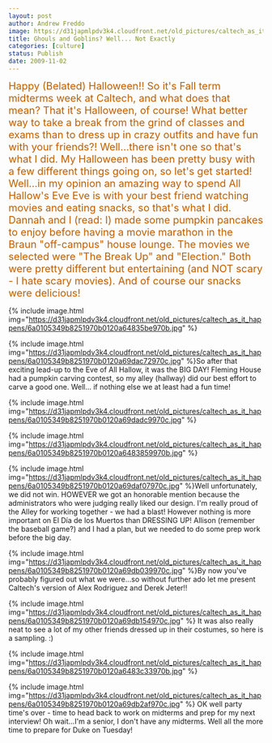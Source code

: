 ```yaml
---
layout: post
author: Andrew Freddo
image: https://d31japmlpdv3k4.cloudfront.net/old_pictures/caltech_as_it_happens/6a0105349b8251970b0120a69dabe9970c.jpg
title: Ghouls and Goblins? Well... Not Exactly
categories: [culture]
status: Publish
date: 2009-11-02
---
```


<span style="color: #bf5f00; font-size: 20px;"><span style="color: #bf5f00; font-size: 20px;">Happy (Belated) Halloween!!
So it's Fall term midterms week at Caltech, and what does that mean? That it's Halloween, of course! What better way to take a break from the grind of classes and exams than to dress up in crazy outfits and have fun with your friends?! Well...there isn't one so that's what I did. My Halloween has been pretty busy with a few different things going on, so let's get started!
Well...in my opinion an amazing way to spend All Hallow's Eve Eve is with your best friend watching movies and eating snacks, so that's what I did. Dannah and I (read: I) made some pumpkin pancakes to enjoy before having a movie marathon in the Braun "off-campus" house lounge. The movies we selected were "The Break Up" and "Election." Both were pretty different but entertaining (and NOT scary - I hate scary movies). And of course our snacks were delicious!


{% include image.html img="https://d31japmlpdv3k4.cloudfront.net/old_pictures/caltech_as_it_happens/6a0105349b8251970b0120a64835be970b.jpg" %}

{% include image.html img="https://d31japmlpdv3k4.cloudfront.net/old_pictures/caltech_as_it_happens/6a0105349b8251970b0120a69dac72970c.jpg" %}So after that exciting lead-up to the Eve of All Hallow, it was the BIG DAY! Fleming House had a pumpkin carving contest, so my alley (hallway) did our best effort to carve a good one. Well... if nothing else we at least had a fun time!

{% include image.html img="https://d31japmlpdv3k4.cloudfront.net/old_pictures/caltech_as_it_happens/6a0105349b8251970b0120a69dadc9970c.jpg" %}

{% include image.html img="https://d31japmlpdv3k4.cloudfront.net/old_pictures/caltech_as_it_happens/6a0105349b8251970b0120a6483859970b.jpg" %}

{% include image.html img="https://d31japmlpdv3k4.cloudfront.net/old_pictures/caltech_as_it_happens/6a0105349b8251970b0120a69daf07970c.jpg" %}Well unfortunately, we did not win. HOWEVER we got an honorable mention because the administrators who were judging really liked our design. I'm really proud of the Alley for working together - we had a blast!
However nothing is more important on El Día de los Muertos than DRESSING UP! Allison (remember the baseball game?) and I had a plan, but we needed to do some prep work before the big day.


{% include image.html img="https://d31japmlpdv3k4.cloudfront.net/old_pictures/caltech_as_it_happens/6a0105349b8251970b0120a69db039970c.jpg" %}By now you've probably figured out what we were...so without further ado let me present Caltech's version of Alex Rodriguez and Derek Jeter!!

{% include image.html img="https://d31japmlpdv3k4.cloudfront.net/old_pictures/caltech_as_it_happens/6a0105349b8251970b0120a69db154970c.jpg" %} It was also really neat to see a lot of my other friends dressed up in their costumes, so here is a sampling. :)

{% include image.html img="https://d31japmlpdv3k4.cloudfront.net/old_pictures/caltech_as_it_happens/6a0105349b8251970b0120a6483c33970b.jpg" %}

{% include image.html img="https://d31japmlpdv3k4.cloudfront.net/old_pictures/caltech_as_it_happens/6a0105349b8251970b0120a69db2af970c.jpg" %} OK well party time's over - time to head back to work on midterms and prep for my next interview! Oh wait...I'm a senior, I don't have any midterms. Well all the more time to prepare for Duke on Tuesday!
